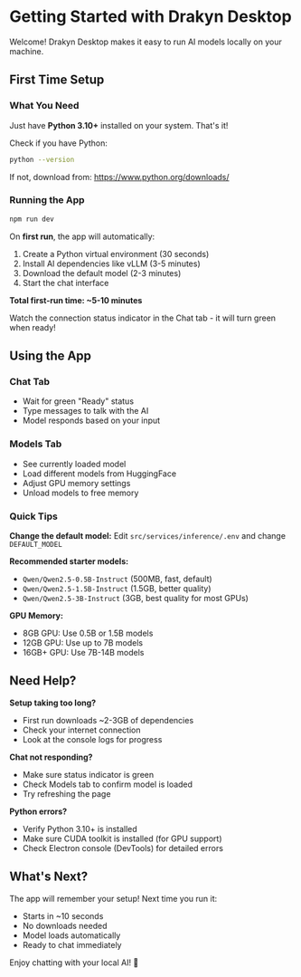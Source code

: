 # Getting Started with Drakyn Desktop

Welcome! Drakyn Desktop makes it easy to run AI models locally on your machine.

## First Time Setup

### What You Need

Just have **Python 3.10+** installed on your system. That's it!

Check if you have Python:
```bash
python --version
```

If not, download from: https://www.python.org/downloads/

### Running the App

```bash
npm run dev
```

On **first run**, the app will automatically:

1. Create a Python virtual environment (30 seconds)
2. Install AI dependencies like vLLM (3-5 minutes)
3. Download the default model (2-3 minutes)
4. Start the chat interface

**Total first-run time: ~5-10 minutes**

Watch the connection status indicator in the Chat tab - it will turn green when ready!

## Using the App

### Chat Tab
- Wait for green "Ready" status
- Type messages to talk with the AI
- Model responds based on your input

### Models Tab
- See currently loaded model
- Load different models from HuggingFace
- Adjust GPU memory settings
- Unload models to free memory

### Quick Tips

**Change the default model:**
Edit `src/services/inference/.env` and change `DEFAULT_MODEL`

**Recommended starter models:**
- `Qwen/Qwen2.5-0.5B-Instruct` (500MB, fast, default)
- `Qwen/Qwen2.5-1.5B-Instruct` (1.5GB, better quality)
- `Qwen/Qwen2.5-3B-Instruct` (3GB, best quality for most GPUs)

**GPU Memory:**
- 8GB GPU: Use 0.5B or 1.5B models
- 12GB GPU: Use up to 7B models
- 16GB+ GPU: Use 7B-14B models

## Need Help?

**Setup taking too long?**
- First run downloads ~2-3GB of dependencies
- Check your internet connection
- Look at the console logs for progress

**Chat not responding?**
- Make sure status indicator is green
- Check Models tab to confirm model is loaded
- Try refreshing the page

**Python errors?**
- Verify Python 3.10+ is installed
- Make sure CUDA toolkit is installed (for GPU support)
- Check Electron console (DevTools) for detailed errors

## What's Next?

The app will remember your setup! Next time you run it:
- Starts in ~10 seconds
- No downloads needed
- Model loads automatically
- Ready to chat immediately

Enjoy chatting with your local AI! 🚀
